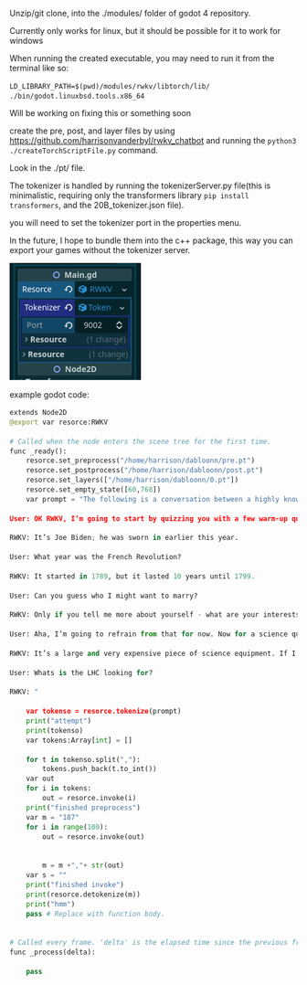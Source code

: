 Unzip/git clone, into the ./modules/ folder of godot 4 repository.

Currently only works for linux, but it should be possible for it to work for windows

When running the created executable, you may need to run it from the terminal like so:

`LD_LIBRARY_PATH=$(pwd)/modules/rwkv/libtorch/lib/ ./bin/godot.linuxbsd.tools.x86_64`

Will be working on fixing this or something soon

create the pre, post, and layer files by using https://github.com/harrisonvanderbyl/rwkv_chatbot
and running the `python3 ./createTorchScriptFile.py` command.

Look in the ./pt/ file.

The tokenizer is handled by running the tokenizerServer.py file(this is minimalistic, requiring only the transformers library `pip install transformers`, and the 20B_tokenizer.json file).

you will need to set the tokenizer port in the properties menu.

In the future, I hope to bundle them into the c++ package, this way you can export your games without the tokenizer server.

![image](img.png)

example godot code:

```py
extends Node2D
@export var resorce:RWKV

# Called when the node enters the scene tree for the first time.
func _ready():
	resorce.set_preprocess("/home/harrison/dabloonn/pre.pt")
	resorce.set_postprocess("/home/harrison/dabloonn/post.pt")
	resorce.set_layers(["/home/harrison/dabloonn/0.pt"])
	resorce.set_empty_state([60,768])
	var prompt = "The following is a conversation between a highly knowledgeable and intelligent AI assistant, called RWKV, and a human user, called User. In the following interactions, User and RWKV will converse in natural language, and RWKV will do its best to answer User’s questions. RWKV was built to be respectful, polite and inclusive. It knows a lot, and always tells the truth. The conversation begins.

User: OK RWKV, I’m going to start by quizzing you with a few warm-up questions. Who is currently the president of the USA?

RWKV: It’s Joe Biden; he was sworn in earlier this year.

User: What year was the French Revolution?

RWKV: It started in 1789, but it lasted 10 years until 1799.

User: Can you guess who I might want to marry?

RWKV: Only if you tell me more about yourself - what are your interests?

User: Aha, I’m going to refrain from that for now. Now for a science question. What can you tell me about the Large Hadron Collider (LHC)?

RWKV: It’s a large and very expensive piece of science equipment. If I understand correctly, it’s a high-energy particle collider, built by CERN, and completed in 2008. They used it to confirm the existence of the Higgs boson in 2012.

User: Whats is the LHC looking for?

RWKV: "

	var tokenso = resorce.tokenize(prompt)
	print("attempt")
	print(tokenso)
	var tokens:Array[int] = []

	for t in tokenso.split(","):
		tokens.push_back(t.to_int())
	var out
	for i in tokens:
		out = resorce.invoke(i)
	print("finished preprocess")
	var m = "187"
	for i in range(100):
		out = resorce.invoke(out)


		m = m +","+ str(out)
	var s = ""
	print("finished invoke")
	print(resorce.detokenize(m))
	print("hmm")
	pass # Replace with function body.


# Called every frame. 'delta' is the elapsed time since the previous frame.
func _process(delta):

	pass

```
